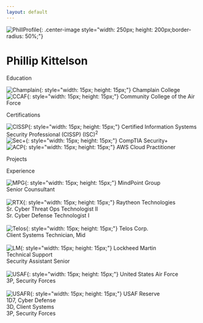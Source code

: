```yaml
---
layout: default
---
```


![PhillProfile](./assets/images/PhillProfile.jpg){: .center-image style="width: 250px; height: 200px;border-radius: 50%;"}

# Phillip Kittelson

<i class="fa fa-graduation-cap" aria-hidden="true" style="color:#191970"></i> Education

![Champlain](./assets/images/resume/champlain.png){: style="width: 15px; height: 15px;"} Champlain College<br>
![CCAF](./assets/images/resume/ccaf.png){: style="width: 15px; height: 15px;"} Community College of the Air Force<br>

<i class="fa fa-certificate" aria-hidden="true" style="color:#191970"></i> Certifications

![CISSP](./assets/images/resume/cissp.png){: style="width: 15px; height: 15px;"} Certified Information Systems Security Professional (CISSP) (ISC)<sup>2</sup><br>
![Sec+](./assets/images/resume/sec.png){: style="width: 15px; height: 15px;"} CompTIA Security+<br>
![ACP](./assets/images/resume/ACP.png){: style="width: 15px; height: 15px;"} AWS Cloud Practitioner<br>

<i class="fa fa-terminal" style="color:#191970" aria-hidden="true"></i> Projects

<i class="fa fa-briefcase" aria-hidden="true" style="color:#191970"></i> Experience

![MPG](./assets/images/resume/mpg.jpg){: style="width: 15px; height: 15px;"} MindPoint Group<br>
Senior Counsultant<br><br>
![RTX](./assets/images/resume/rtx.jpg){: style="width: 15px; height: 15px;"} Raytheon Technologies<br>
Sr. Cyber Threat Ops Technologist II<br>
Sr. Cyber Defense Technologist I<br><br>
![Telos](./assets/images/resume/telos.png){: style="width: 15px; height: 15px;"} Telos Corp.<br>
Client Systems Technician, Mid<br><br>
![LM](./assets/images/resume/lm.png){: style="width: 15px; height: 15px;"} Lockheed Martin<br>
Technical Support<br>
Security Assistant Senior<br><br>
![USAF](./assets/images/resume/usaf.png){: style="width: 15px; height: 15px;"} United States Air Force<br>
3P, Security Forces<br><br>
![USAFR](./assets/images/resume/usafr.jpg){: style="width: 15px; height: 15px;"} USAF Reserve<br>
1D7, Cyber Defense<br>
3D, Client Systems<br>
3P, Security Forces<br>